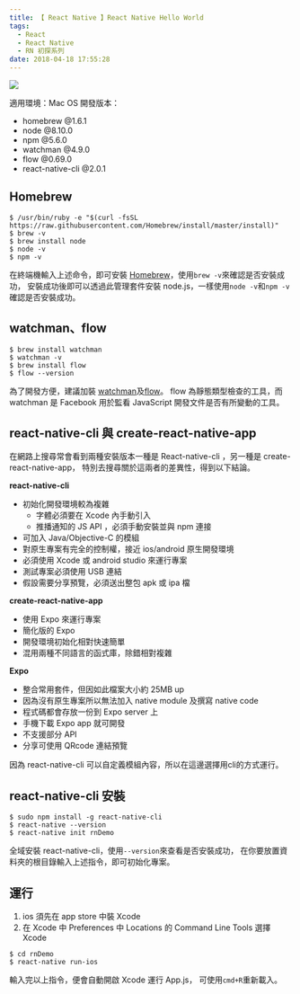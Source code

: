 ```yaml
---
title: 【 React Native 】React Native Hello World
tags:
  - React
  - React Native
  - RN 初探系列
date: 2018-04-18 17:55:28
---
```

![](/img/react/react-native.png)

適用環境：Mac OS
開發版本：
- homebrew @1.6.1
- node     @8.10.0
- npm      @5.6.0
- watchman @4.9.0
- flow     @0.69.0
- react-native-cli @2.0.1
<!-- more -->

## Homebrew

```
$ /usr/bin/ruby -e "$(curl -fsSL https://raw.githubusercontent.com/Homebrew/install/master/install)"
$ brew -v
$ brew install node
$ node -v
$ npm -v
```

在終端機輸入上述命令，即可安裝 [Homebrew](https://brew.sh/index_zh-tw)，使用`brew -v`來確認是否安裝成功，
安裝成功後即可以透過此管理套件安裝 node.js，一樣使用`node -v`和`npm -v`確認是否安裝成功。

## watchman、flow

```
$ brew install watchman
$ watchman -v
$ brew install flow
$ flow --version
```

為了開發方便，建議加裝 [watchman](https://facebook.github.io/watchman/docs/install.html)及[flow](http://flowtype.org/)。
flow 為靜態類型檢查的工具，而 watchman 是 Facebook 用於監看 JavaScript 開發文件是否有所變動的工具。

## react-native-cli 與 create-react-native-app

在網路上搜尋常會看到兩種安裝版本一種是 React-native-cli ，另一種是 create-react-native-app，
特別去搜尋關於這兩者的差異性，得到以下結論。

**react-native-cli**

- 初始化開發環境較為複雜
  - 字體必須要在 Xcode 內手動引入
  - 推播通知的 JS API ，必須手動安裝並與 npm 連接
- 可加入 Java/Objective-C 的模組
- 對原生專案有完全的控制權，接近 ios/android 原生開發環境
- 必須使用 Xcode 或 android studio 來運行專案
- 測試專案必須使用 USB 連結
- 假設需要分享預覽，必須送出整包 apk 或 ipa 檔


**create-react-native-app**

- 使用 Expo 來運行專案
- 簡化版的 Expo
- 開發環境初始化相對快速簡單
- 混用兩種不同語言的函式庫，除錯相對複雜

**Expo**

- 整合常用套件，但因如此檔案大小約 25MB up
- 因為沒有原生專案所以無法加入 native module 及撰寫 native code
- 程式碼都會存放一份到 Expo server 上
- 手機下載 Expo app 就可開發
- 不支援部分 API
- 分享可使用 QRcode 連結預覽

因為 react-native-cli 可以自定義模組內容，所以在這邊選擇用cli的方式運行。

## react-native-cli 安裝

```
$ sudo npm install -g react-native-cli
$ react-native --version
$ react-native init rnDemo
```
全域安裝 react-native-cli，使用`--version`來查看是否安裝成功，
在你要放置資料夾的根目錄輸入上述指令，即可初始化專案。

## 運行

1. ios 須先在 app store 中裝 Xcode
2. 在 Xcode 中 Preferences 中 Locations 的 Command Line Tools 選擇 Xcode

```
$ cd rnDemo
$ react-native run-ios
```

輸入完以上指令，便會自動開啟 Xcode 運行 App.js，
可使用`cmd+R`重新載入。